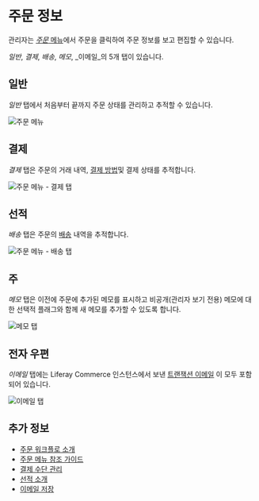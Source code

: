 # 주문 정보

관리자는 [_주문_ 메뉴](./orders-menu-reference-guide.md)에서 주문을 클릭하여 주문 정보를 보고 편집할 수 있습니다.

_일반_, _결제_, _배송_, _메모_, _이메일_의 5개 탭이 있습니다.

## 일반

_일반_ 탭에서 처음부터 끝까지 주문 상태를 관리하고 추적할 수 있습니다.

![주문 메뉴](./order-information/images/01.png)

## 결제

_결제_ 탭은 주문의 거래 내역, [결제 방법](../../store-management/configuring-payment-methods/managing-payment-methods.md)및 결제 상태를 추적합니다.

![주문 메뉴 - 결제 탭](./order-information/images/02.png)

## 선적

_배송_ 탭은 주문의 [배송](../shipments/introduction-to-shipments.md) 내역을 추적합니다.

![주문 메뉴 - 배송 탭](./order-information/images/03.png)

## 주

_메모_ 탭은 이전에 주문에 추가된 메모를 표시하고 비공개(관리자 보기 전용) 메모에 대한 선택적 플래그와 함께 새 메모를 추가할 수 있도록 합니다.

![메모 탭](./order-information/images/04.png)

## 전자 우편

_이메일_ 탭에는 Liferay Commerce 인스턴스에서 보낸 [트랜잭션 이메일](../../store-management/sending-emails/store-emails.md) 이 모두 포함되어 있습니다.

![이메일 탭](./order-information/images/05.png)

## 추가 정보

* [주문 워크플로 소개](../order-workflows/introduction-to-order-workflows.md)
* [주문 메뉴 참조 가이드](./orders-menu-reference-guide.md)
* [결제 수단 관리](../../store-management/configuring-payment-methods/managing-payment-methods.md)
* [선적 소개](../shipments/introduction-to-shipments.md)
* [이메일 저장](../../store-management/sending-emails/store-emails.md)
